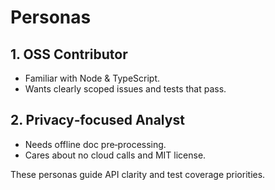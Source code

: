 
# Personas

## 1. OSS Contributor

* Familiar with Node & TypeScript.
* Wants clearly scoped issues and tests that pass.

## 2. Privacy‑focused Analyst

* Needs offline doc pre‑processing.
* Cares about no cloud calls and MIT license.

These personas guide API clarity and test coverage priorities.

